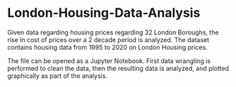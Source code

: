 # London-Housing-Data-Analysis

Given data regarding housing prices regarding 32 London Boroughs, the rise in cost of prices over a 2 decade period is analyzed.
The dataset contains housing data from 1995 to 2020 on London Housing prices.

The file can be opened as a Jupyter Notebook. First data wrangling is performed to clean the data, then the resulting data is analyzed,
and plotted graphically as part of the analysis.